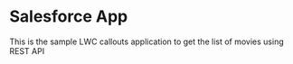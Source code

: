 # Salesforce App

This is the sample LWC callouts application to get the list of movies using REST API